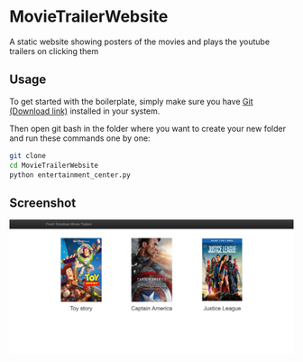 # MovieTrailerWebsite
A static website showing posters of the movies and plays the youtube trailers on clicking them


## Usage

To get started with the boilerplate, simply make sure you have [Git (Download link)](https://git-scm.com/downloads)  installed in your system.

Then open git bash in the folder where you want to create your new folder and run these commands one by one:


```sh
git clone 
cd MovieTrailerWebsite
python entertainment_center.py
```

## Screenshot
<img src="https://github.com/GanaviJ/MovieTrailerWebsite/blob/master/Screenshots/screenshot.PNG" alt="Website image">

